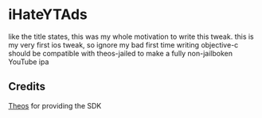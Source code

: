 
# iHateYTAds
like the title states, this was my whole motivation to write this tweak.
this is my very first ios tweak, so ignore my bad first time writing objective-c
should be compatible with theos-jailed to make a fully non-jailboken YouTube ipa

## Credits
[Theos](https://theos.dev/) for providing the SDK